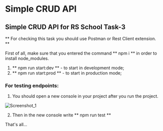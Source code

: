 # Simple CRUD API


## Simple CRUD API for RS School Task-3

** For checking this task you should use Postman or Rest Client extension. **

First of all, make sure that you entered the command ** npm i ** in order to install node_modules.

1. ** npm run start:dev ** - to start in development mode;
2. ** npm run start:prod ** - to start in production mode;

### For testing endpoints:
 1.  You should open a new console in your project after you run the project.

 ![Screenshot_1](https://user-images.githubusercontent.com/88774509/143770359-380a2d15-2559-4a22-b675-b046acc78ca9.png)


 2.  Then in the new console write ** npm run test **

 That's all...
